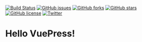 [![Build Status](https://travis-ci.com/YKYK1K1/docs.svg?branch=master)](https://travis-ci.com/YKYK1K1/docs)
[![GitHub issues](https://img.shields.io/github/issues/YKYK1K1/docs)](https://github.com/YKYK1K1/docs/issues)
[![GitHub forks](https://img.shields.io/github/forks/YKYK1K1/docs)](https://github.com/YKYK1K1/docs/network)
[![GitHub stars](https://img.shields.io/github/stars/YKYK1K1/docs)](https://github.com/YKYK1K1/docs/stargazers)
[![GitHub license](https://img.shields.io/github/license/YKYK1K1/docs)](https://github.com/YKYK1K1/docs/blob/master/LICENSE)
[![Twitter](https://img.shields.io/twitter/url?style=social)](https://twitter.com/intent/tweet?text=Wow:&url=https%3A%2F%2Fgithub.com%2FYKYK1K1%2Fdocs)

# Hello VuePress! 
